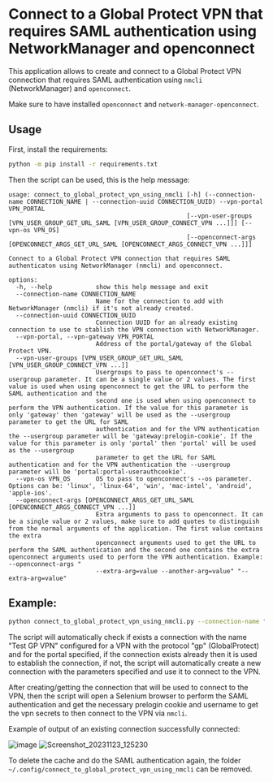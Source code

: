 # Connect to a Global Protect VPN that requires SAML authentication using NetworkManager and openconnect

This application allows to create and connect to a Global Protect VPN connection that requires SAML authentication using `nmcli` (NetworkManager) and `openconnect`.

Make sure to have installed `openconnect` and `network-manager-openconnect`.

## Usage

First, install the requirements:

```bash
python -m pip install -r requirements.txt
```

Then the script can be used, this is the help message:

```
usage: connect_to_global_protect_vpn_using_nmcli [-h] (--connection-name CONNECTION_NAME | --connection-uuid CONNECTION_UUID) --vpn-portal VPN_PORTAL
                                                 [--vpn-user-groups [VPN_USER_GROUP_GET_URL_SAML [VPN_USER_GROUP_CONNECT_VPN ...]]] [--vpn-os VPN_OS]
                                                 [--openconnect-args [OPENCONNECT_ARGS_GET_URL_SAML [OPENCONNECT_ARGS_CONNECT_VPN ...]]]

Connect to a Global Protect VPN connection that requires SAML authenticaton using NetworkManager (nmcli) and openconnect.

options:
  -h, --help            show this help message and exit
  --connection-name CONNECTION_NAME
                        Name for the connection to add with NetworkManager (nmcli) if it's not already created.
  --connection-uuid CONNECTION_UUID
                        Connection UUID for an already existing connection to use to stablish the VPN connection with NetworkManager.
  --vpn-portal, --vpn-gateway VPN_PORTAL
                        Address of the portal/gateway of the Global Protect VPN.
  --vpn-user-groups [VPN_USER_GROUP_GET_URL_SAML [VPN_USER_GROUP_CONNECT_VPN ...]]
                        Usergroups to pass to openconnect's --usergroup parameter. It can be a single value or 2 values. The first value is used when using openconnect to get the URL to perform the SAML authentication and the
                        second one is used when using openconnect to perform the VPN authentication. If the value for this parameter is only 'gateway' then 'gateway' will be used as the --usergroup parameter to get the URL for SAML
                        authentication and for the VPN authentication the --usergroup parameter will be 'gateway:prelogin-cookie'. If the value for this parameter is only 'portal' then 'portal' will be used as the --usergroup
                        parameter to get the URL for SAML authentication and for the VPN authentication the --usergroup parameter will be 'portal:portal-userauthcookie'.
  --vpn-os VPN_OS       OS to pass to openconnect's --os parameter. Options can be: 'linux', 'linux-64', 'win', 'mac-intel', 'android', 'apple-ios'.
  --openconnect-args [OPENCONNECT_ARGS_GET_URL_SAML [OPENCONNECT_ARGS_CONNECT_VPN ...]]
                        Extra arguments to pass to openconnect. It can be a single value or 2 values, make sure to add quotes to distinguish from the normal arguments of the application. The first value contains the extra
                        openconnect arguments used to get the URL to perform the SAML authentication and the second one contains the extra openconnect arguments used to perform the VPN authentication. Example: --openconnect-args "
                        --extra-arg=value --another-arg=value" "--extra-arg=value"
```

## Example:

```bash
python connect_to_global_protect_vpn_using_nmcli.py --connection-name "Test GP VPN" --vpn-portal "portal.testvpn.com" --vpn-user-groups "portal" --vpn-os "linux"
```

The script will automatically check if exists a connection with the name "Test GP VPN" configured for a VPN with the protocol "gp" (GlobalProtect) and for the portal specified, if the connection exists already then it is used to establish the connection, if not, the script will automatically create a new connection with the parameters specified and use it to connect to the VPN.

After creating/getting the connection that will be used to connect to the VPN, then the script will open a Selenium browser to perform the SAML authentication and get the necessary prelogin cookie and username to get the vpn secrets to then connect  to the VPN via `nmcli`.

Example of output of an existing connection successfully connected:

![image](https://github.com/ahsand97/connect-to-globalprotect-vpn-using-nmcli/assets/32344641/33d91dc5-e7b8-4f60-b318-32fc2b8bee43)
![Screenshot_20231123_125230](https://github.com/ahsand97/connect-to-globalprotect-using-nmcli/assets/32344641/956e3bec-21b7-40e9-85c4-d4d968de2672)

To delete the cache and do the SAML authentication again, the folder `~/.config/connect_to_global_protect_vpn_using_nmcli` can be removed.
